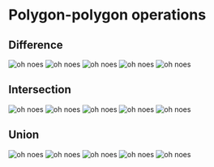 Polygon-polygon operations
==========================

## Difference

![oh noes](polygon-polygon-difference-disjoint.svg)
![oh noes](polygon-polygon-difference-double-traversal.svg)
![oh noes](polygon-polygon-difference-fully-subsumed.svg)
![oh noes](polygon-polygon-difference-simple.svg)
![oh noes](polygon-polygon-difference-complicated.svg)

## Intersection

![oh noes](polygon-polygon-intersection-disjoint.svg)
![oh noes](polygon-polygon-intersection-double-traversal.svg)
![oh noes](polygon-polygon-intersection-fully-subsumed.svg)
![oh noes](polygon-polygon-intersection-simple.svg)
![oh noes](polygon-polygon-intersection-complicated.svg)

## Union

![oh noes](polygon-polygon-union-disjoint.svg)
![oh noes](polygon-polygon-union-double-traversal.svg)
![oh noes](polygon-polygon-union-fully-subsumed.svg)
![oh noes](polygon-polygon-union-simple.svg)
![oh noes](polygon-polygon-union-complicated.svg)

